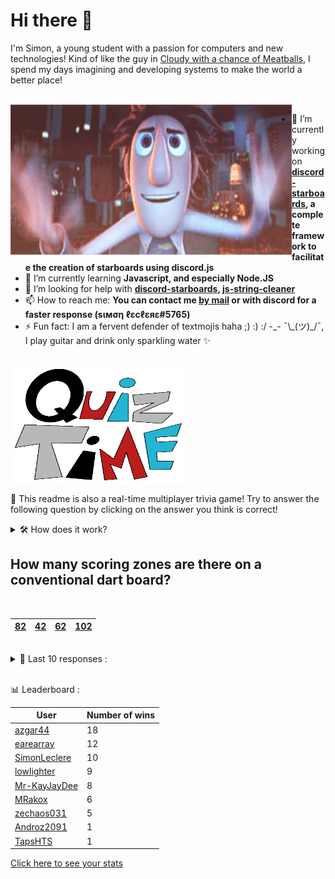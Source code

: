 # Hi there 👋

I'm Simon, a young student with a passion for computers and new technologies!
Kind of like the guy in [Cloudy with a chance of Meatballs](https://www.youtube.com/watch?v=dQw4w9WgXcQ), I spend my days imagining and developing systems to make the world a better place!

<br>

<img width="450" height="240" src="./assets/cloudyWithAChanceOfMeatBalls.gif" align=left>

- 🔭 I’m currently working on **[discord-starboards](https://github.com/SimonLeclere/discord-starboards), a complete framework to facilitate the creation of starboards using discord.js**
- 🌱 I’m currently learning **Javascript, and especially Node.JS**
- 🤔 I’m looking for help with **[discord-starboards](https://github.com/SimonLeclere/discord-starboards), [js-string-cleaner](https://github.com/SimonLeclere/Js-String-Cleaner)**
- 📫 How to reach me: **You can contact me [by mail](mailto:simon-leclere@orange.fr) or with discord for a faster response (sιмση ℓεcℓεяε#5765)**
- ⚡ Fun fact: I am a fervent defender of textmojis haha ;) :) :/ -\_- ¯\\\_(ツ)\_/¯, I play guitar and drink only sparkling water ✨

<br>

<img width="280" height="187" src="./assets/quizTime.gif">

<br>

🎲 This readme is also a real-time multiplayer trivia game! Try to answer the following question by clicking on the answer you think is correct!
<details>
  <summary>🛠️ How does it work?</summary>
  Each answer is a link to a pre-filled issue. When you press "Submit new issue", it triggers a Github action workflow that compares your answer with the correct answer, finds a new question and updates the readme.md file. Not bad huh?! This whole process only takes about 20 seconds!
</details>

## How many scoring zones are there on a conventional dart board?

<br>

| [82](https://github.com/SimonLeclere/SimonLeclere/issues/new?title=quiz%7C2053%7C82&body=Just%20click%20'Submit%20new%20issue'.) | [42](https://github.com/SimonLeclere/SimonLeclere/issues/new?title=quiz%7C2053%7C42&body=Just%20click%20'Submit%20new%20issue'.) | [62](https://github.com/SimonLeclere/SimonLeclere/issues/new?title=quiz%7C2053%7C62&body=Just%20click%20'Submit%20new%20issue'.) | [102](https://github.com/SimonLeclere/SimonLeclere/issues/new?title=quiz%7C2053%7C102&body=Just%20click%20'Submit%20new%20issue'.) |
| - | - | - | - | 

<br>

<details>
  <summary>📒 Last 10 responses :</summary>

- **earearray** answered **Chronal Accelerator** to `What device allows Tracer to manipulate her own time in the game "Overwatch"?` (Good answer)
- **earearray** answered **Laura Roslin** to `In Battlestar Galactica (2004), what is the name of the President of the Twelve Colonies?` (Good answer)
- **earearray** answered **Ice-T** to `Which of these performers was part of the first Lollapalooza festival lineup?` (Good answer)
- **earearray** answered **True** to `During the 2016 United States presidential election, the State of California possessed the most electoral votes, having 55.` (Good answer)
- **earearray** answered **Bubbles (2016)** to `Which character does voice actress Tara Strong NOT voice?` (Good answer)
- **earearray** answered **Swedish** to `The song "Caramelldansen" is commonly mistaken as a Japanese song, what language is the song actually sung in?` (Good answer)
- **earearray** answered **Awards show** to `Which of these did Beyoncé use to announce her first pregnancy?` (Good answer)
- **earearray** answered **Extra Terrestrial** to `In the Spielberg film “E.T.”, what does E.T. stand for?` (Good answer)
- **earearray** answered **T-800** to `In the 1984 movie "The Terminator", what model number is the Terminator portrayed by Arnold Schwarzenegger?` (Good answer)
- **earearray** answered **Legends of Tomorrow** to `What is the name of the "Flash" and "Arrow" spinoff featuring a team of characters that have appeared on both shows?` (Good answer)

</details>

<br>

📊 Leaderboard :

| User | Number of wins |
|-|-|
| [azgar44](https://github.com/azgar44) | 18 |
| [earearray](https://github.com/earearray) | 12 |
| [SimonLeclere](https://github.com/SimonLeclere) | 10 |
| [lowlighter](https://github.com/lowlighter) | 9 |
| [Mr-KayJayDee](https://github.com/Mr-KayJayDee) | 8 |
| [MRakox](https://github.com/MRakox) | 6 |
| [zechaos031](https://github.com/zechaos031) | 5 |
| [Androz2091](https://github.com/Androz2091) | 1 |
| [TapsHTS](https://github.com/TapsHTS) | 1 |

[Click here to see your stats](https://github.com/SimonLeclere/SimonLeclere/issues/new?title=MyStats&body=Just%20click%20%27Submit%20new%20issue%27.)